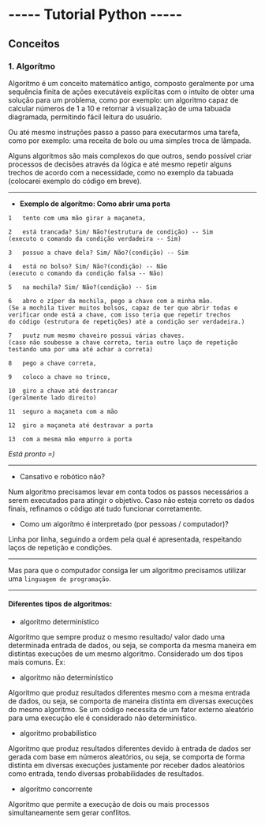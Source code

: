 # ----- Tutorial Python -----
##  Conceitos
### 1. Algorítmo
Algoritmo é um conceito matemático antigo, composto geralmente por uma sequência finita de ações executáveis explícitas com o intuito de obter uma solução para um problema, como por exemplo: um algoritmo capaz de calcular números de 1 a 10 e retornar à visualização de uma tabuada diagramada, permitindo fácil leitura do usuário.

Ou até mesmo instruções passo a passo para executarmos uma tarefa, como por exemplo: uma receita de bolo ou uma simples troca de lâmpada.

Alguns algoritmos são mais complexos do que outros, sendo possível criar processos de decisões através da lógica e até mesmo repetir alguns trechos de acordo com a necessidade, como no exemplo da tabuada (colocarei exemplo do código em breve).

***

- **Exemplo de algorítmo: Como abrir uma porta**
```
1   tento com uma mão girar a maçaneta,

2   está trancada? Sim/ Não?(estrutura de condição) -- Sim
(executo o comando da condição verdadeira -- Sim)

3   possuo a chave dela? Sim/ Não?(condição) -- Sim

4   está no bolso? Sim/ Não?(condição) -- Não
(executo o comando da condição falsa -- Não)

5   na mochila? Sim/ Não?(condição) -- Sim

6   abro o zíper da mochila, pego a chave com a minha mão.
(Se a mochila tiver muitos bolsos, capaz de ter que abrir todas e
verificar onde está a chave, com isso teria que repetir trechos
do código (estrutura de repetições) até a condição ser verdadeira.)

7   puutz num mesmo chaveiro possui várias chaves.
(caso não soubesse a chave correta, teria outro laço de repetição
testando uma por uma até achar a correta)

8   pego a chave correta,

9   coloco a chave no trinco,

10  giro a chave até destrancar
(geralmente lado direito)

11  seguro a maçaneta com a mão

12  giro a maçaneta até destravar a porta

13  com a mesma mão empurro a porta
```

*Está pronto =)*

***
- Cansativo e robótico não?

Num algoritmo precisamos levar em conta todos os passos necessários a serem executados para atingir o objetivo. Caso não esteja correto os dados finais, refinamos o código até tudo funcionar corretamente.

- Como um algorítmo é interpretado (por pessoas / computador)?

Linha por linha, seguindo a ordem pela qual é apresentada, respeitando laços de repetição e condições.

***
Mas para que o computador consiga ler um algoritmo precisamos utilizar uma `linguagem de programação`.


***
#### Diferentes tipos de algoritmos:

- algoritmo determinístico  

Algoritmo que sempre produz o mesmo resultado/ valor dado uma determinada entrada de dados, ou seja, se comporta da mesma maneira em distintas execuções de um mesmo algoritmo.
Considerado um dos tipos mais comuns. Ex:

- algoritmo não determinístico  

Algoritmo que produz resultados diferentes mesmo com a mesma entrada de dados, ou seja, se comporta de maneira distinta em diversas execuções do mesmo algoritmo.
Se um código necessita de um fator externo aleatório para uma execução ele é considerado não determinístico.

- algoritmo probabilístico  

Algoritmo que produz resultados diferentes devido à entrada de dados ser gerada com base em números aleatórios, ou seja, se comporta de forma distinta em diversas execuções justamente por receber dados aleatórios como entrada, tendo diversas probabilidades de resultados.

- algoritmo concorrente  

Algoritmo que permite a execução de dois ou mais processos simultaneamente sem gerar conflitos.





